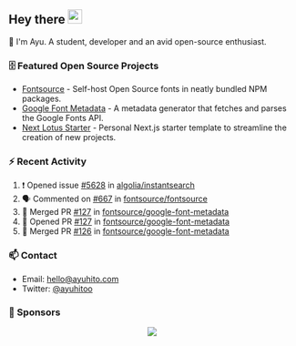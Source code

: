 ## Hey there <img src="https://media.giphy.com/media/hvRJCLFzcasrR4ia7z/giphy.gif" width="25" height="25">

📝 I'm Ayu. A student, developer and an avid open-source enthusiast.

### 🗄 Featured Open Source Projects

- [Fontsource](https://github.com/fontsource/fontsource) - Self-host Open Source fonts in neatly bundled NPM packages.
- [Google Font Metadata](https://github.com/fontsource/google-font-metadata) - A metadata generator that fetches and parses the Google Fonts API.
- [Next Lotus Starter](https://github.com/DecliningLotus/next-lotus-starter) - Personal Next.js starter template to streamline the creation of new projects.

### ⚡ Recent Activity

<!--START_SECTION:activity-->

1. ❗️ Opened issue [#5628](https://github.com/algolia/instantsearch/issues/5628) in [algolia/instantsearch](https://github.com/algolia/instantsearch)
2. 🗣 Commented on [#667](https://github.com/fontsource/fontsource/issues/667) in [fontsource/fontsource](https://github.com/fontsource/fontsource)
3. 🎉 Merged PR [#127](https://github.com/fontsource/google-font-metadata/pull/127) in [fontsource/google-font-metadata](https://github.com/fontsource/google-font-metadata)
4. 💪 Opened PR [#127](https://github.com/fontsource/google-font-metadata/pull/127) in [fontsource/google-font-metadata](https://github.com/fontsource/google-font-metadata)
5. 🎉 Merged PR [#126](https://github.com/fontsource/google-font-metadata/pull/126) in [fontsource/google-font-metadata](https://github.com/fontsource/google-font-metadata)
<!--END_SECTION:activity-->

### 📫 Contact

- Email: hello@ayuhito.com
- Twitter: [@ayuhitoo](https://twitter.com/ayuhitoo)

### :sparkling_heart: Sponsors

<p align="center">
  <a href="https://cdn.jsdelivr.net/gh/ayuhito/ayuhito/sponsors.svg">
    <img src='https://cdn.jsdelivr.net/gh/ayuhito/ayuhito/sponsors.svg'/>
  </a>
</p>
